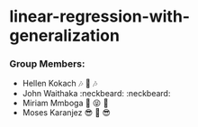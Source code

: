 # linear-regression-with-generalization

### Group Members:
- Hellen Kokach :notes: :musical_keyboard: :notes:
- John Waithaka :neckbeard: :neckbeard:
- Miriam Mmboga :dancer: :stuck_out_tongue_closed_eyes: :dancer:
- Moses Karanjez :sunglasses: :metal: :sunglasses:
